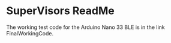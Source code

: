 # SuperVisors ReadMe

The working test code for the Arduino Nano 33 BLE is in the link FinalWorkingCode.
